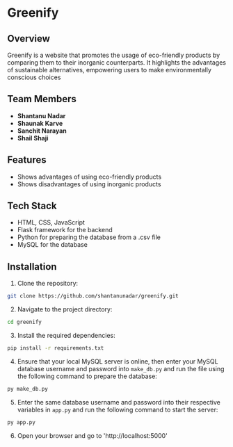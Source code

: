 # Greenify

## Overview
Greenify is a website that promotes the usage of eco-friendly products by comparing them to their inorganic counterparts. It highlights the advantages of sustainable alternatives, empowering users to make environmentally conscious choices

## Team Members
- **Shantanu Nadar** 
- **Shaunak Karve**
- **Sanchit Narayan** 
- **Shail Shaji** 

## Features 
- Shows advantages of using eco-friendly products
- Shows disadvantages of using inorganic products
  
## Tech Stack
- HTML, CSS, JavaScript
- Flask framework for the backend
- Python for preparing the database from a .csv file
- MySQL for the database

## Installation
1. Clone the repository:
```bash
git clone https://github.com/shantanunadar/greenify.git
```
2. Navigate to the project directory:
```bash
cd greenify
```
3. Install the required dependencies:
```bash
pip install -r requirements.txt
```
4. Ensure that your local MySQL server is online, then enter your MySQL database username and password into `make_db.py` and run the file using the following command to prepare the database:
```bash
py make_db.py
```
5. Enter the same database username and password into their respective variables in `app.py` and run the following command to start the server: 
```bash
py app.py
```
6. Open your browser and go to 'http://localhost:5000'
